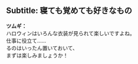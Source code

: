 # 

  
## Subtitle: 寝ても覚めても好きなもの
  
**ツムギ：**  
ハロウィンはいろんな衣装が見られて楽しいですよね。  
仕事に役立て……  
るのはいったん置いておいて、  
まずは楽しみましょうか！  
